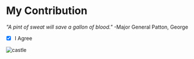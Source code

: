 # **My Contribution**

*"A pint of sweat will save a gallon of blood."* -Major General Patton, George

- [x] I Agree


![castle](https://github.com/user-attachments/assets/3f280d38-ec37-46a8-a96a-57f14a34e24a)

